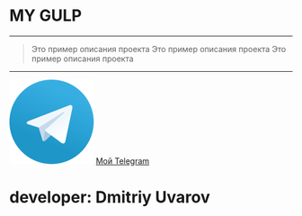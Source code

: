 # MY GULP
---
>Это пример описания проекта
>Это пример описания проекта
>Это пример описания проекта
---
![Мой Telegram](https://raw.githubusercontent.com/DmitryUvarov/gulp/ac8e496d2338627003124b2280a4c77536c6feaa/source/readmefile/telegram.svg "Написать в Telegram") [Мой Telegram](https://t.me/uvarovdmitriy)

# developer: Dmitriy Uvarov